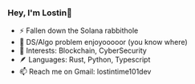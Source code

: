 ### Hey, I'm Lostin👋

- ⚡ Fallen down the Solana rabbithole
- 🌱 DS/Algo problem enjoyooooor (you know where)
- 👯 Interests: Blockchain, CyberSecurity
- 🪶 Languages: Rust, Python, Typescript
- 📫 Reach me on Gmail: lostintime101dev
